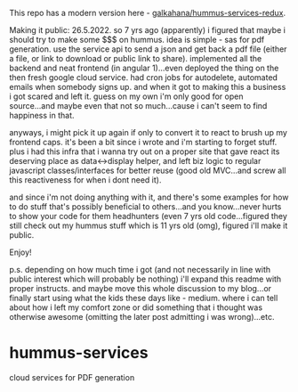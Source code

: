 This repo has a modern version here - [galkahana/hummus-services-redux](https://github.com/galkahana/hummus-services-redux).

Making it public: 26.5.2022. 
so 7 yrs ago (apparently) i figured that maybe i should try to make some $$$ on hummus. idea is simple - sas for pdf generation. use the service api to send a json and get back a pdf file (either a file, or link to download or public link to share). implemented all the backend and neat frontend (in angular 1)...even deployed the thing on the then fresh google cloud service. had cron jobs for autodelete, automated emails when somebody signs up. and when it got to making this a business i got scared and left it. guess on my own i'm only good for open source...and maybe even that not so much...cause i can't seem to find happiness in that.

anyways, i might pick it up again if only to convert it to react to brush up my frontend caps. it's been a bit since i wrote and i'm starting to forget stuff. plus i had this infra that i wanna try out on a proper site that gave react its deserving place as data<->display helper, and left biz logic to regular javascript classes/interfaces for better reuse (good old MVC...and screw all this reactiveness for when i dont need it).

and since i'm not doing anything with it, and there's some examples for how to do stuff that's possibly beneficial to others...and you know...never hurts to show your code for them headhunters (even 7 yrs old code...figured they still check out my hummus stuff which is 11 yrs old (omg), figured i'll make it public.

Enjoy!

p.s. depending on how much time i got (and not necessarily in line with public interest which will probably be nothing) i'll expand this readme with proper instructs. and maybe move this whole discussion to my blog...or finally start using what the kids these days like - medium. where i can tell about how i left my comfort zone or did something that i thought was otherwise awesome (omitting the later post admitting i was wrong)...etc.

# hummus-services
cloud services for PDF generation
